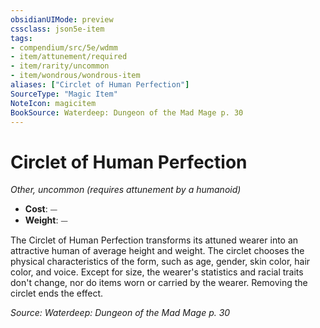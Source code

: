```yaml
---
obsidianUIMode: preview
cssclass: json5e-item
tags:
- compendium/src/5e/wdmm
- item/attunement/required
- item/rarity/uncommon
- item/wondrous/wondrous-item
aliases: ["Circlet of Human Perfection"]
SourceType: "Magic Item"
NoteIcon: magicitem
BookSource: Waterdeep: Dungeon of the Mad Mage p. 30
---
```

# Circlet of Human Perfection
*Other, uncommon (requires attunement by a humanoid)*  

- **Cost**: ⏤
- **Weight**: ⏤

The Circlet of Human Perfection transforms its attuned wearer into an attractive human of average height and weight. The circlet chooses the physical characteristics of the form, such as age, gender, skin color, hair color, and voice. Except for size, the wearer's statistics and racial traits don't change, nor do items worn or carried by the wearer. Removing the circlet ends the effect.

*Source: Waterdeep: Dungeon of the Mad Mage p. 30*